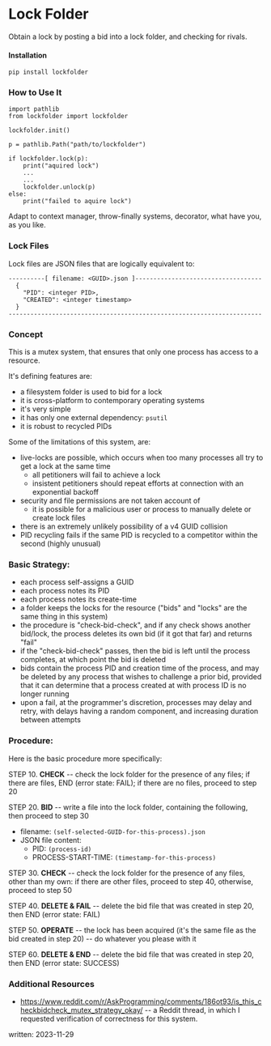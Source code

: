 # Lock Folder

Obtain a lock by posting a bid into a lock folder, and checking for rivals.

#### Installation

```
pip install lockfolder
```

### How to Use It


```
import pathlib
from lockfolder import lockfolder

lockfolder.init()

p = pathlib.Path("path/to/lockfolder")

if lockfolder.lock(p):
    print("aquired lock")
    ...
    ...
    lockfolder.unlock(p)
else:
    print("failed to aquire lock")
```

Adapt to context manager, throw-finally systems, decorator, what have
you, as you like.


### Lock Files

Lock files are JSON files that are logically equivalent to:

```
----------[ filename: <GUID>.json ]-----------------------------------
  {
    "PID": <integer PID>,
    "CREATED": <integer timestamp>
  }
----------------------------------------------------------------------
```


### Concept

This is a mutex system, that ensures that only one process has access to a resource.

It's defining features are:
* a filesystem folder is used to bid for a lock
* it is cross-platform to contemporary operating systems
* it's very simple
* it has only one external dependency: `psutil`
* it is robust to recycled PIDs

Some of the limitations of this system, are:
* live-locks are possible, which occurs when too many processes all try to get a lock at the same time
   * all petitioners will fail to achieve a lock
   * insistent petitioners should repeat efforts at connection with an exponential backoff
* security and file permissions are not taken account of
   * it is possible for a malicious user or process to manually delete or create lock files
* there is an extremely unlikely possibility of a v4 GUID collision
* PID recycling fails if the same PID is recycled to a competitor within the second (highly unusual) 


### Basic Strategy:

* each process self-assigns a GUID
* each process notes its PID
* each process notes its create-time
* a folder keeps the locks for the resource ("bids" and "locks" are the same thing in this system)
* the procedure is "check-bid-check", and if any check shows another bid/lock, the process deletes its own bid (if it got that far) and returns "fail"
* if the "check-bid-check" passes, then the bid is left until the process completes, at which point the bid is deleted
* bids contain the process PID and creation time of the process, and may be deleted by any process that wishes to challenge a prior bid, provided that it can determine that a process created at <create-time> with process ID <PID> is no longer running
* upon a fail, at the programmer's discretion, processes may delay and retry, with delays having a random component, and increasing duration between attempts


### Procedure:

Here is the basic procedure more specifically:

STEP 10. **CHECK** -- check the lock folder for the presence of any files; if there are files, END (error state: FAIL); if there are no files, proceed to step 20

STEP 20. **BID** -- write a file into the lock folder, containing the following, then proceed to step 30

* filename: `(self-selected-GUID-for-this-process).json`
* JSON file content:
   * PID: `(process-id)`
   * PROCESS-START-TIME: `(timestamp-for-this-process)`

STEP 30. **CHECK** -- check the lock folder for the presence of any files, other than my own: if there are other files, proceed to step 40, otherwise, proceed to step 50

STEP 40. **DELETE & FAIL** -- delete the bid file that was created in step 20, then END (error state: FAIL)

STEP 50. **OPERATE** -- the lock has been acquired (it's the same file as the bid created in step 20) -- do whatever you please with it

STEP 60. **DELETE & END** -- delete the bid file that was created in step 20, then END (error state: SUCCESS)


### Additional Resources

* https://www.reddit.com/r/AskProgramming/comments/186ot93/is_this_checkbidcheck_mutex_strategy_okay/ -- a Reddit thread, in which I requested verification of correctness for this system.

written: 2023-11-29


